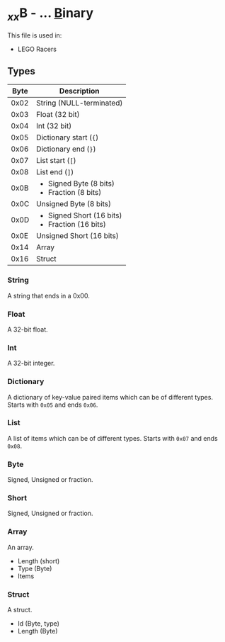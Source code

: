 # <sub><i>xx</i></sub>B - ... <ins>B</ins>inary

This file is used in:
 - LEGO Racers
 
 ## Types
 
 | Byte | Description |
| - | - |
| 0x02 | String (NULL-terminated) |
| 0x03 | Float (32 bit) |
| 0x04 | Int (32 bit) |
| 0x05 | Dictionary start (`{`) |
| 0x06 | Dictionary end (`}`) |
| 0x07 | List start (`[`) |
| 0x08 | List end (`]`) |
| 0x0B | <ul style="margin:0px;"><li>Signed Byte (8 bits)</li><li>Fraction (8 bits)</li></ul> |
| 0x0C | Unsigned Byte (8 bits) |
| 0x0D | <ul style="margin:0px;"><li>Signed Short (16 bits)</li><li>Fraction (16 bits)</li></ul> |
| 0x0E | Unsigned Short (16 bits) |
| 0x14 | Array |
| 0x16 | Struct |

### String

A string that ends in a 0x00.

### Float

A 32-bit float.

### Int

A 32-bit integer.

### Dictionary

A dictionary of key-value paired items which can be of different types. Starts with `0x05` and ends `0x06`.

### List

A list of items which can be of different types. Starts with `0x07` and ends `0x08`.

### Byte

Signed, Unsigned or fraction.

### Short

Signed, Unsigned or fraction.

### Array

An array.

 - Length (short)
 - Type (Byte)
 - Items

### Struct

A struct.

 - Id (Byte, type)
 - Length (Byte)
